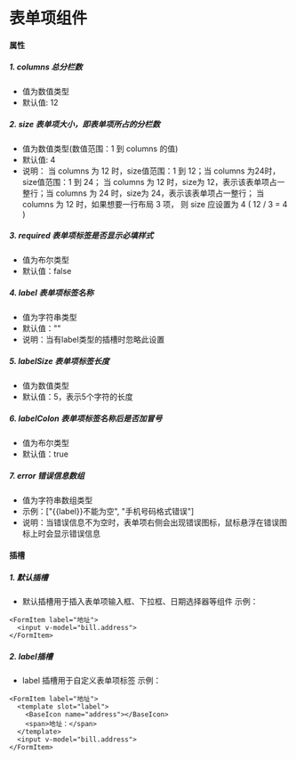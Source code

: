 # 表单项组件
#### 属性
##### 1. columns 总分栏数
* 值为数值类型
* 默认值: 12
##### 2. size 表单项大小，即表单项所占的分栏数
* 值为数值类型(数值范围：1 到 columns 的值)
* 默认值: 4
* 说明：
  当 columns 为 12 时，size值范围：1 到 12；当 columns 为24时，size值范围：1 到 24；
  当 columns 为 12 时，size为 12，表示该表单项占一整行；当 columns 为 24 时，size为 24，表示该表单项占一整行；
  当 columns 为 12 时，如果想要一行布局 3 项， 则 size 应设置为 4 ( 12 / 3 = 4 )
##### 3. required 表单项标签是否显示必填样式
* 值为布尔类型
* 默认值：false

##### 4. label 表单项标签名称
* 值为字符串类型
* 默认值：""
* 说明：当有label类型的插槽时忽略此设置

##### 5. labelSize 表单项标签长度
* 值为数值类型
* 默认值：5，表示5个字符的长度

##### 6. labelColon 表单项标签名称后是否加冒号
* 值为布尔类型
* 默认值：true

##### 7. error 错误信息数组
* 值为字符串数组类型
* 示例：["{{label}}不能为空", "手机号码格式错误"]
* 说明：当错误信息不为空时，表单项右侧会出现错误图标，鼠标悬浮在错误图标上时会显示错误信息

#### 插槽
##### 1. 默认插槽
* 默认插槽用于插入表单项输入框、下拉框、日期选择器等组件
示例：
```vue
<FormItem label="地址">
  <input v-model="bill.address">
</FormItem>
```
##### 2. label插槽
* label 插槽用于自定义表单项标签
示例：
```vue
<FormItem label="地址">
  <template slot="label">
    <BaseIcon name="address"></BaseIcon>
    <span>地址：</span>
  </template>
  <input v-model="bill.address">
</FormItem>
```
